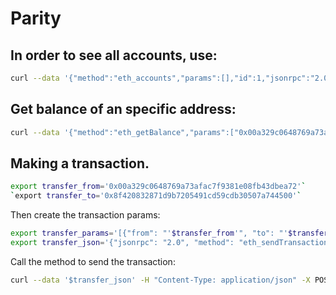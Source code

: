 # Parity

## In order to see all accounts, use:

```sh
curl --data '{"method":"eth_accounts","params":[],"id":1,"jsonrpc":"2.0"}' -H "Content-Type: application/json" -X POST localhost:8545
```

## Get balance of an specific address:

```sh
curl --data '{"method":"eth_getBalance","params":["0x00a329c0648769a73afac7f9381e08fb43dbea72"],"id":1,"jsonrpc":"2.0"}' -H "Content-Type: application/json" -X POST localhost:8545
```

## Making a transaction.

```sh
export transfer_from='0x00a329c0648769a73afac7f9381e08fb43dbea72'`
`export transfer_to='0x8f420832871d9b7205491cd59cdb30507a744500'`
```

Then create the transaction params:

```sh
export transfer_params='[{"from": "'$transfer_from'", "to": "'$transfer_to'", "gas": "0x76c0", "gasPrice": "0x9184e72a000", "value": "0x9184e72a", "data": "0xd46e8dd67c5d32be8d46e8dd67c5d32be8058bb8eb970870f072445675058bb8eb970870f072445675"}]'
export transfer_json='{"jsonrpc": "2.0", "method": "eth_sendTransaction", "params": '$transfer_params', "id": 1}'
```

Call the method to send the transaction:

```sh
curl --data '$transfer_json' -H "Content-Type: application/json" -X POST localhost:8545
```
